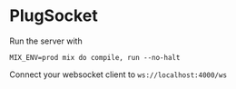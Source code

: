 # PlugSocket

Run the server with

```
MIX_ENV=prod mix do compile, run --no-halt
```

Connect your websocket client to `ws://localhost:4000/ws`
